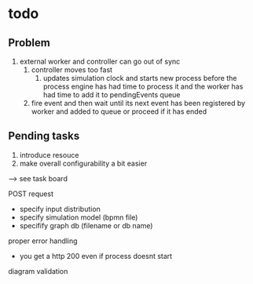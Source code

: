 # todo

## Problem
1. external worker and controller can go out of sync
   1. controller moves too fast
      1. updates simulation clock and starts new process before the process engine has had time to process it and the worker has had time to add it to pendingEvents queue
   2. fire event and then wait until its next event has been registered by worker and added to queue or proceed if it has ended


 

## Pending tasks
1. introduce resouce 
2. make overall configurability a bit easier

--> see task board








 
 


POST request 
 - specify input distribution
 - specify simulation model (bpmn file)
 - specifify graph db (filename or db name)


 

proper error handling
 - you get a http 200 even if process doesnt start 

diagram validation